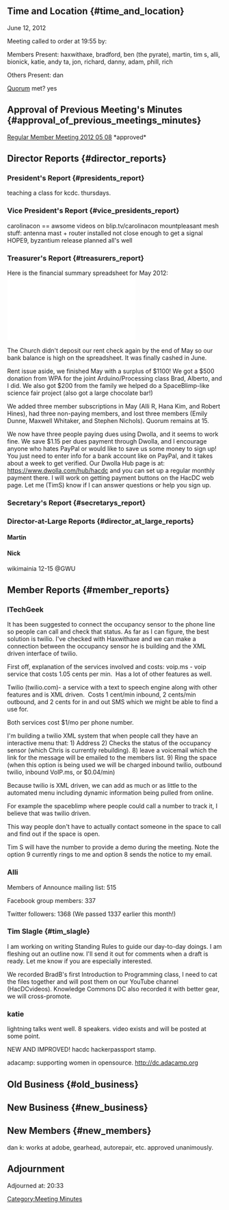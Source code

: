 ## Time and Location {#time_and_location}

June 12, 2012

Meeting called to order at 19:55 by:

Members Present: haxwithaxe, bradford, ben (the pyrate), martin, tim s,
alli, bionick, katie, andy ta, jon, richard, danny, adam, phill, rich

Others Present: dan

[Quorum](Quorum) met? yes

## Approval of Previous Meeting's Minutes {#approval_of_previous_meetings_minutes}

[Regular Member Meeting 2012 05
08](Regular_Member_Meeting_2012_05_08) \*approved\*

## Director Reports {#director_reports}

### President's Report {#presidents_report}

teaching a class for kcdc. thursdays.

### Vice President's Report {#vice_presidents_report}

carolinacon == awsome videos on blip.tv/carolinacon mountpleasant mesh
stuff: antenna mast + router installed not close enough to get a signal
HOPE9, byzantium release planned all's well

### Treasurer's Report {#treasurers_report}

Here is the financial summary spreadsheet for May 2012:
![](HacDC_Financials_May_2012.pdf "HacDC_Financials_May_2012.pdf")

The Church didn't deposit our rent check again by the end of May so our
bank balance is high on the spreadsheet. It was finally cashed in June.

Rent issue aside, we finished May with a surplus of \$1100! We got a
\$500 donation from WPA for the joint Arduino/Processing class Brad,
Alberto, and I did. We also got \$200 from the family we helped do a
SpaceBlimp-like science fair project (also got a large chocolate bar!)

We added three member subscriptions in May (Alli R, Hana Kim, and Robert
Hines), had three non-paying members, and lost three members (Emily
Dunne, Maxwell Whitaker, and Stephen Nichols). Quorum remains at 15.

We now have three people paying dues using Dwolla, and it seems to work
fine. We save \$1.15 per dues payment through Dwolla, and I encourage
anyone who hates PayPal or would like to save us some money to sign up!
You just need to enter info for a bank account like on PayPal, and it
takes about a week to get verified. Our Dwolla Hub page is at:
<https://www.dwolla.com/hub/hacdc> and you can set up a regular monthly
payment there. I will work on getting payment buttons on the HacDC web
page. Let me (TimS) know if I can answer questions or help you sign up.

### Secretary's Report {#secretarys_report}

### Director-at-Large Reports {#director_at_large_reports}

#### Martin

#### Nick

wikimainia 12-15 \@GWU

## Member Reports {#member_reports}

### ITechGeek

It has been suggested to connect the occupancy sensor to the phone line
so people can call and check that status. As far as I can figure, the
best solution is twilio. I've checked with Haxwithaxe and we can make a
connection between the occupancy sensor he is building and the XML
driven interface of twilio.

First off, explanation of the services involved and costs: voip.ms -
voip service that costs 1.05 cents per min.  Has a lot of other features
as well.

Twilio (twilio.com)- a service with a text to speech engine along with
other features and is XML driven.  Costs 1 cent/min inbound, 2 cents/min
outbound, and 2 cents for in and out SMS which we might be able to find
a use for.

Both services cost \$1/mo per phone number.

I'm building a twilio XML system that when people call they have an
interactive menu that: 1) Address 2) Checks the status of the occupancy
sensor (which Chris is currently rebuilding). 8) leave a voicemail which
the link for the message will be emailed to the members list. 9) Ring
the space (when this option is being used we will be charged inbound
twilio, outbound twilio, inbound VoIP.ms, or \$0.04/min)

Because twilio is XML driven, we can add as much or as little to the
automated menu including dynamic information being pulled from online.

For example the spaceblimp where people could call a number to track it,
I believe that was twilio driven.

This way people don't have to actually contact someone in the space to
call and find out if the space is open.

Tim S will have the number to provide a demo during the meeting. Note
the option 9 currently rings to me and option 8 sends the notice to my
email.

### Alli

Members of Announce mailing list: 515

Facebook group members: 337

Twitter followers: 1368 (We passed 1337 earlier this month!)

### Tim Slagle {#tim_slagle}

I am working on writing Standing Rules to guide our day-to-day doings. I
am fleshing out an outline now. I'll send it out for comments when a
draft is ready. Let me know if you are especially interested.

We recorded BradB's first Introduction to Programming class, I need to
cat the files together and will post them on our YouTube channel
(HacDCvideos). Knowledge Commons DC also recorded it with better gear,
we will cross-promote.

### katie

lightning talks went well. 8 speakers. video exists and will be posted
at some point.

NEW AND IMPROVED! hacdc hackerpassport stamp.

adacamp: supporting women in opensource. <http://dc.adacamp.org>

## Old Business {#old_business}

## New Business {#new_business}

## New Members {#new_members}

dan k: works at adobe, gearhead, autorepair, etc. approved unanimously.

## Adjournment

Adjourned at: 20:33

[Category:Meeting Minutes](Category:Meeting_Minutes)
